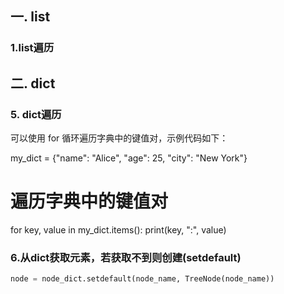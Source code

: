 ## 一. list
### 1.list遍历

## 二. dict
### 5. dict遍历
可以使用 for 循环遍历字典中的键值对，示例代码如下：

my_dict = {"name": "Alice", "age": 25, "city": "New York"}

# 遍历字典中的键值对
for key, value in my_dict.items():
    print(key, ":", value)
    
### 6.从dict获取元素，若获取不到则创建(setdefault)
```python
node = node_dict.setdefault(node_name, TreeNode(node_name))
```
